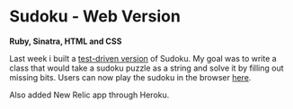Sudoku - Web Version
====================

**Ruby, Sinatra, HTML and CSS**

Last week i built a [test-driven version] of Sudoku. My goal was to write a class that would take a sudoku puzzle as a string and solve it by filling out missing bits. Users can now play the sudoku in the browser [here].

Also added New Relic app through Heroku.

[test-driven version]: https://github.com/ab-thomas/Sudoku
[here]: http://frozen-chamber-7244.herokuapp.com/


